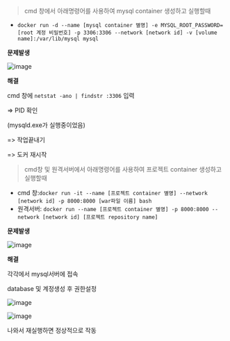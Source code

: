 > cmd 창에서 아래명령어를 사용하여 mysql container 생성하고 실행할때 

- `docker run -d --name [mysql container 별명] -e MYSQL_ROOT_PASSWORD=[root 계정 비밀번호] -p 3306:3306 --network [network id] -v [volume name]:/var/lib/mysql mysql`

**문제발생**

![image](https://user-images.githubusercontent.com/103404127/182034296-b2c0e13a-7855-4baf-bc82-d0df9ffe070b.png)

**해결**

cmd 창에 `netstat -ano | findstr :3306` 입력

=> PID 확인

(mysqld.exe가 실행중이었음)

=> 작업끝내기

=> 도커 재시작



> cmd창 및 원격서버에서 아래명령어를 사용하여 프로젝트 container 생성하고 실행할때

- cmd 창:`docker run -it --name [프로젝트 container 별명] --network [network id] -p 8000:8000 [war파일 이름] bash`
- 원격서버: `docker run --name [프로젝트 container 별명] -p 8000:8000 --network [network id] [프로젝트 repository name]`

**문제발생**

![image](https://user-images.githubusercontent.com/103404127/182370641-4e69c2d9-14c1-403a-9267-4582d52e6339.png)

**해결**

각각에서 mysql서버에 접속

database 및 계정생성 후 권한설정

![image](https://user-images.githubusercontent.com/103404127/182370910-ab5554e3-362a-4514-ba51-17bd23dbb5a6.png)

![image](https://user-images.githubusercontent.com/103404127/182371053-71284b86-39f0-4b24-a858-2db610058f7d.png)

나와서 재실행하면 정상적으로 작동
